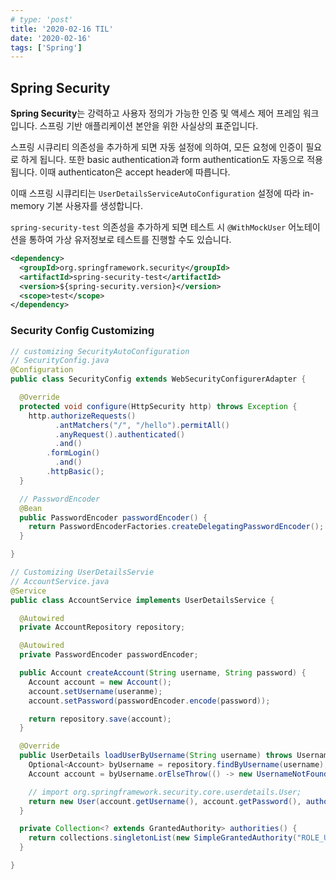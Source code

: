 ```yaml
---
# type: 'post'
title: '2020-02-16 TIL'
date: '2020-02-16'
tags: ['Spring']
---
```


## Spring Security

**Spring Security**는 강력하고 사용자 정의가 가능한 인증 및 액세스 제어 프레임 워크입니다. 스프링 기반 애플리케이션 본안을 위한 사실상의 표준입니다.

스프링 시큐리티 의존성을 추가하게 되면 자동 설정에 의하여, 모든 요청에 인증이 필요로 하게 됩니다. 또한 basic authentication과 form authentication도 자동으로 적용됩니다. 이때 authenticaton은 accept header에 따릅니다.

이때 스프링 시큐리티는 `UserDetailsServiceAutoConfiguration` 설정에 따라 in-memory 기본 사용자를 생성합니다.

`spring-security-test` 의존성을 추가하게 되면 테스트 시 `@WithMockUser` 어노테이션을 통하여 가상 유저정보로 테스트를 진행할 수도 있습니다.

```xml
<dependency>
  <groupId>org.springframework.security</groupId>
  <artifactId>spring-security-test</artifactId>
  <version>${spring-security.version}</version>
  <scope>test</scope>
</dependency>
```

### Security Config Customizing

```java
// customizing SecurityAutoConfiguration
// SecurityConfig.java
@Configuration
public class SecurityConfig extends WebSecurityConfigurerAdapter {

  @Override
  protected void configure(HttpSecurity http) throws Exception {
    http.authorizeRequests()
          .antMatchers("/", "/hello").permitAll()
          .anyRequest().authenticated()
          .and()
        .formLogin()
          .and()
        .httpBasic();
  }

  // PasswordEncoder
  @Bean
  public PasswordEncoder passwordEncoder() {
    return PasswordEncoderFactories.createDelegatingPasswordEncoder();
  }

}
```

```java
// Customizing UserDetailsServie
// AccountService.java
@Service
public class AccountService implements UserDetailsService {

  @Autowired
  private AccountRepository repository;

  @Autowired
  private PasswordEncoder passwordEncoder;

  public Account createAccount(String username, String password) {
    Account account = new Account();
    account.setUsername(useranme);
    account.setPassword(passwordEncoder.encode(password));

    return repository.save(account);
  }

  @Override
  public UserDetails loadUserByUsername(String username) throws UsernameNotFoundException {
    Optional<Account> byUsername = repository.findByUsername(username);
    Account account = byUsername.orElseThrow(() -> new UsernameNotFoundException(username));

    // import org.springframework.security.core.userdetails.User;
    return new User(account.getUsername(), account.getPassword(), authorities());
  }

  private Collection<? extends GrantedAuthority> authorities() {
    return collections.singletonList(new SimpleGrantedAuthority("ROLE_USER"));
  }

}
```
